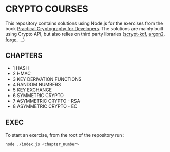 # CRYPTO COURSES

This repository contains solutions using Node.js for the exercises from the book [Practical Cryptography for Developers](https://github.com/nakov/practical-cryptography-for-developers-book).
The solutions are mainly built using Crypto API, but also relies on third party libraries ([scrypt-kdf](https://github.com/chrisveness/scrypt-kd), [argon2](https://github.com/ranisalt/node-argon2), [forge](https://github.com/digitalbazaar/forge), ...)


## CHAPTERS

- 1 HASH
- 2 HMAC
- 3 KEY DERIVATION FUNCTIONS
- 4 RANDOM NUMBERS
- 5 KEY EXCHANGE
- 6 SYMMETRIC CRYPTO
- 7 ASYMMETRIC CRYPTO - RSA
- 8 ASYMMETRIC CRYPTO - EC


## EXEC

To start an exercise, from the root of the repository run :

```sh
node ./index.js <chapter_number>
```
